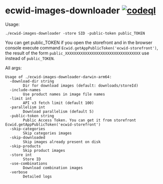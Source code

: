 # ecwid-images-downloader [![codeql](https://github.com/turchenkoalex/ecwid-images-downloader/actions/workflows/codeql.yml/badge.svg)](https://github.com/turchenkoalex/ecwid-images-downloader/actions/workflows/codeql.yml)

Usage:

```shell
./ecwid-images-downloader -store SID -public-token public_TOKEN
```

You can get public_TOKEN if you open the storefront and in the browser console execute command `Ecwid.getAppPublicToken('ecwid-storefront')`,
the result of the form `public_XXXXXXXXXXXXXXXXXXXXXXXXXXXXXXXXXX` use instead of `public_TOKEN`.

All args:

```shell
Usage of ./ecwid-images-downloader-darwin-arm64:
  -download-dir string
    	Dir for download images (default: downloads/storeId)
  -include-names
    	Use product names in image file names
  -limit int
    	API v3 fetch limit (default 100)
  -parallelism int
    	Download parallelism (default 5)
  -public-token string
    	Public Access Token. You can get it from storefront Ecwid.getAppPublicToken('ecwid-storefront')
  -skip-categories
    	Skip categories images
  -skip-downloaded
    	Skip images already present on disk
  -skip-products
    	Skip product images
  -store int
    	Store ID
  -use-combinations
    	Download combination images
  -verbose
    	Detailed logs
```
